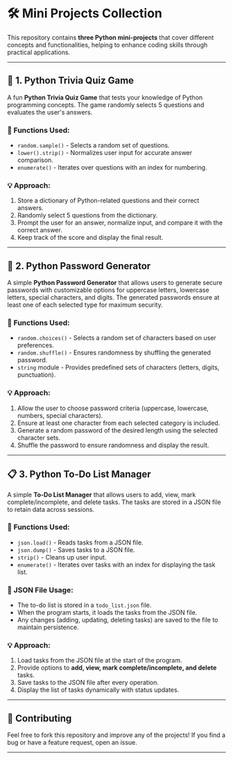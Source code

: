 # 🛠️ Mini Projects Collection

This repository contains **three Python mini-projects** that cover different concepts and functionalities, helping to enhance coding skills through practical applications.

---

## 🧠 1. Python Trivia Quiz Game
A fun **Python Trivia Quiz Game** that tests your knowledge of Python programming concepts. The game randomly selects 5 questions and evaluates the user's answers.

### 🔧 Functions Used:
- `random.sample()` - Selects a random set of questions.
- `lower().strip()` - Normalizes user input for accurate answer comparison.
- `enumerate()` - Iterates over questions with an index for numbering.

### 💡 Approach:
1. Store a dictionary of Python-related questions and their correct answers.
2. Randomly select 5 questions from the dictionary.
3. Prompt the user for an answer, normalize input, and compare it with the correct answer.
4. Keep track of the score and display the final result.

---

## 🔐 2. Python Password Generator
A simple **Python Password Generator** that allows users to generate secure passwords with customizable options for uppercase letters, lowercase letters, special characters, and digits. The generated passwords ensure at least one of each selected type for maximum security.

### 🔧 Functions Used:
- `random.choices()` - Selects a random set of characters based on user preferences.
- `random.shuffle()` - Ensures randomness by shuffling the generated password.
- `string` module - Provides predefined sets of characters (letters, digits, punctuation).

### 💡 Approach:
1. Allow the user to choose password criteria (uppercase, lowercase, numbers, special characters).
2. Ensure at least one character from each selected category is included.
3. Generate a random password of the desired length using the selected character sets.
4. Shuffle the password to ensure randomness and display the result.

---

## 📋 3. Python To-Do List Manager
A simple **To-Do List Manager** that allows users to add, view, mark complete/incomplete, and delete tasks. The tasks are stored in a JSON file to retain data across sessions.

### 🔧 Functions Used:
- `json.load()` - Reads tasks from a JSON file.
- `json.dump()` - Saves tasks to a JSON file.
- `strip()` - Cleans up user input.
- `enumerate()` - Iterates over tasks with an index for displaying the task list.

### 💾 JSON File Usage:
- The to-do list is stored in a `todo_list.json` file.
- When the program starts, it loads the tasks from the JSON file.
- Any changes (adding, updating, deleting tasks) are saved to the file to maintain persistence.

### 💡 Approach:
1. Load tasks from the JSON file at the start of the program.
2. Provide options to **add, view, mark complete/incomplete, and delete** tasks.
3. Save tasks to the JSON file after every operation.
4. Display the list of tasks dynamically with status updates.

---

## 🤝 Contributing
Feel free to fork this repository and improve any of the projects! If you find a bug or have a feature request, open an issue.

---

